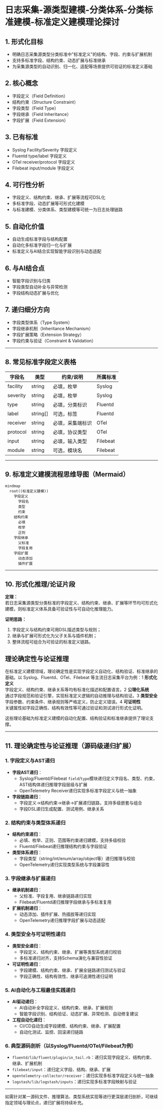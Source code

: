 # 日志采集-源类型建模-分类体系-分类标准建模-标准定义建模理论探讨

## 1. 形式化目标

- 明确日志采集源类型分类标准中"标准定义"的结构、字段、约束与扩展机制
- 支持多标准字段、结构约束、动态扩展与标准继承
- 为采集源类型的自动识别、归一化、适配等场景提供可验证的标准定义基础

## 2. 核心概念

- 字段定义（Field Definition）
- 结构约束（Structure Constraint）
- 字段类型（Field Type）
- 字段继承（Field Inheritance）
- 字段扩展（Field Extension）

## 3. 已有标准

- Syslog Facility/Severity 字段定义
- Fluentd type/label 字段定义
- OTel receiver/protocol 字段定义
- Filebeat input/module 字段定义

## 4. 可行性分析

- 字段定义、结构约束、继承、扩展等流程可DSL化
- 多标准字段、动态扩展等可形式化建模
- 与标准建模、分类体系、类型建模等可统一为日志处理链路

## 5. 自动化价值

- 自动生成标准字段与结构配置
- 自动化多标准字段归一化与扩展
- 标准定义与AI结合实现智能字段识别与动态适配

## 6. 与AI结合点

- 智能字段识别与归类
- 字段类型自动补全与异常检测
- 字段结构动态扩展与优化

## 7. 递归细分方向

- 字段类型体系（Type System）
- 字段继承机制（Inheritance Mechanism）
- 字段扩展策略（Extension Strategy）
- 字段约束与验证（Constraint & Validation）

---

## 8. 常见标准字段定义表格

| 字段名       | 类型     | 约束/说明           | 所属标准     |
|--------------|----------|---------------------|--------------|
| facility     | string   | 必填，枚举          | Syslog       |
| severity     | string   | 必填，枚举          | Syslog       |
| type         | string   | 必填，分类标识      | Fluentd      |
| label        | string[] | 可选，标签          | Fluentd      |
| receiver     | string   | 必填，采集端标识    | OTel         |
| protocol     | string   | 必填，协议类型      | OTel         |
| input        | string   | 必填，输入类型      | Filebeat     |
| module       | string   | 可选，模块名        | Filebeat     |

---

## 9. 标准定义建模流程思维导图（Mermaid）

```mermaid
mindmap
  root((标准定义建模))
    字段定义
      字段名
      类型
      约束
    结构约束
      必填
      枚举
      正则
    字段继承
      父标准
      字段复用
    字段扩展
      动态添加
      插件扩展
```

---

## 10. 形式化推理/论证片段

**定理：**  
若日志采集源类型分类标准的字段定义、结构约束、继承、扩展等环节均可形式化建模，则标准定义体系具备可验证性与可自动化推理能力。

**证明思路：**  

1. 字段定义与结构约束可用DSL描述类型与规则；
2. 继承与扩展可形式化为父子关系与插件机制；
3. 整体流程可组合为可验证的标准定义链路。

## 理论确定性与论证推理

在标准定义建模领域，理论确定性是实现字段定义自动化、结构验证、标准继承的基础。以 Syslog、Fluentd、OTel、Filebeat 等主流日志采集平台为例：1 **形式化定义**  
   字段定义、结构约束、继承关系等均有标准化描述和配置语言。2 **公理化系统**  
   通过字段规范和验证引擎，实现标准定义逻辑的自动推理与结构验证。3 **类型安全**  
   字段参数、约束条件、继承规则等严格定义，防止定义错误。4 **可证明性**  
   关键属性如字段正确性、结构有效性等可通过验证和测试进行形式化证明。

这些理论基础为标准定义建模的自动化配置、结构验证和标准继承提供了理论支撑。

---

## 11. 理论确定性与论证推理（源码级递归扩展）

### 1. 字段定义与AST递归

- **字段AST递归**：
  - Syslog/Fluentd/Filebeat `field`/`type`模块递归定义字段名、类型、约束，AST结构体递归推理字段层级与扩展
  - OpenTelemetry Receiver递归实现多标准字段定义与统一抽象
- **字段链路递归**：
  - 字段定义→结构约束→继承→扩展递归链路，支持多级嵌套与组合
  - 字段DSL递归生成配置、测试用例、继承关系

### 2. 结构约束与类型体系递归

- **结构约束递归**：
  - 必填、枚举、正则、范围等约束递归建模，支持多级校验
  - Fluentd/Filebeat递归推理结构约束与字段验证
- **类型体系递归**：
  - 字段类型（string/int/enum/array/object等）递归推理与校验
  - OpenTelemetry递归实现类型系统与字段兼容性

### 3. 字段继承与扩展递归

- **继承机制递归**：
  - 父标准、字段复用、继承链路递归实现
  - Filebeat/Fluentd递归推理字段继承与多标准复用
- **扩展机制递归**：
  - 动态添加、插件扩展、热插拔等递归实现
  - OpenTelemetry递归推理字段扩展与动态适配

### 4. 类型安全与可证明性递归

- **类型安全递归**：
  - 字段定义、结构约束、继承、扩展等类型系统递归校验
  - 多标准递归对齐，支持Schema演化与兼容性验证
- **可证明性递归**：
  - 字段建模、结构约束、继承、扩展全链路递归测试与验证
  - 字段正确性、结构有效性、继承可追溯性递归证明

### 5. AI自动化与工程最佳实践递归

- **AI驱动递归**：
  - AI自动补全字段定义、结构约束、继承、扩展规则
  - 智能字段识别、结构验证、动态扩展、异常检测、自动修复建议
- **工程自动化递归**：
  - CI/CD自动生成字段建模、结构约束、继承、扩展配置
  - 自动化测试、监控、回滚递归链路

### 6. 典型源码剖析（以Syslog/Fluentd/OTel/Filebeat为例）

- `fluentd/lib/fluent/plugin/in_tail.rb`：递归实现字段定义、结构约束、继承、扩展机制
- `filebeat/input`：递归定义字段、结构、继承、扩展
- `opentelemetry-collector/receiver`：递归实现多标准字段定义与统一抽象
- `logstash/lib/logstash/inputs`：递归实现多标准字段映射与验证

---

如需针对某一源码文件、推理算法、类型系统实现等进行更深层递归剖析，可继续指定领域与理论点，递归扩展将持续补充。
